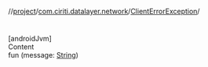 //[project](../../index.md)/[com.ciriti.datalayer.network](../index.md)/[ClientErrorException](index.md)/[<init>](-init-.md)



# <init>  
[androidJvm]  
Content  
fun [<init>](-init-.md)(message: [String](https://kotlinlang.org/api/latest/jvm/stdlib/kotlin/-string/index.html))  



